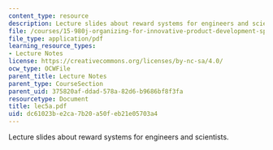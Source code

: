 ```yaml
---
content_type: resource
description: Lecture slides about reward systems for engineers and scientists.
file: /courses/15-980j-organizing-for-innovative-product-development-spring-2007/dc61023be2ca7b20a50feb21e05703a4_lec5a.pdf
file_type: application/pdf
learning_resource_types:
- Lecture Notes
license: https://creativecommons.org/licenses/by-nc-sa/4.0/
ocw_type: OCWFile
parent_title: Lecture Notes
parent_type: CourseSection
parent_uid: 375820af-ddad-578a-82d6-b9686bf8f3fa
resourcetype: Document
title: lec5a.pdf
uid: dc61023b-e2ca-7b20-a50f-eb21e05703a4
---
```

Lecture slides about reward systems for engineers and scientists.